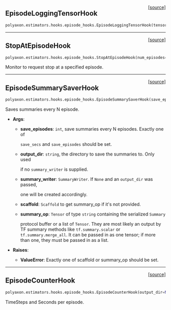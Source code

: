 <span style="float:right;">[[source]](https://github.com/polyaxon/polyaxon/blob/master/polyaxon/estimators/hooks/episode_hooks.py#L126)</span>
## EpisodeLoggingTensorHook

```python
polyaxon.estimators.hooks.episode_hooks.EpisodeLoggingTensorHook(tensors, every_n_episodes, formatter=None)
```


----

<span style="float:right;">[[source]](https://github.com/polyaxon/polyaxon/blob/master/polyaxon/estimators/hooks/episode_hooks.py#L80)</span>
## StopAtEpisodeHook

```python
polyaxon.estimators.hooks.episode_hooks.StopAtEpisodeHook(num_episodes=None, last_episode=None)
```

Monitor to request stop at a specified episode.

----

<span style="float:right;">[[source]](https://github.com/polyaxon/polyaxon/blob/master/polyaxon/estimators/hooks/episode_hooks.py#L191)</span>
## EpisodeSummarySaverHook

```python
polyaxon.estimators.hooks.episode_hooks.EpisodeSummarySaverHook(save_episodes=None, output_dir=None, summary_writer=None, scaffold=None, summary_op=None)
```

Saves summaries every N episode.

- __Args__:

	- __save_episodes__: `int`, save summaries every N episodes. Exactly one of

		`save_secs` and `save_episodes` should be set.
	- __output_dir__: `string`, the directory to save the summaries to. Only used

		if no `summary_writer` is supplied.
	- __summary_writer__: `SummaryWriter`. If `None` and an `output_dir` was passed,

		one will be created accordingly.
	- __scaffold__: `Scaffold` to get summary_op if it's not provided.

	- __summary_op__: `Tensor` of type `string` containing the serialized `Summary`

		protocol buffer or a list of `Tensor`. They are most likely an output
		by TF summary methods like `tf.summary.scalar` or
		`tf.summary.merge_all`. It can be passed in as one tensor; if more
		than one, they must be passed in as a list.

- __Raises__:

	- __ValueError__: Exactly one of scaffold or summary_op should be set.



----

<span style="float:right;">[[source]](https://github.com/polyaxon/polyaxon/blob/master/polyaxon/estimators/hooks/episode_hooks.py#L386)</span>
## EpisodeCounterHook

```python
polyaxon.estimators.hooks.episode_hooks.EpisodeCounterHook(output_dir=None, summary_writer=None)
```

TimeSteps and Seconds per episode.